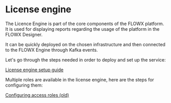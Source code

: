 # License engine

The Licence Engine is part of the core components of the FLOWX platform. It is used for displaying reports regarding the usage of the platform in the FLOWX Designer. &#x20;

It can be quickly deployed on the chosen infrastructure and then connected to the FLOWX Engine through Kafka events.

Let's go through the steps needed in order to deploy and set up the service:


[License engine setup guide](../platform-setup-guide/license-engine-setup-guide/)

Multiple roles are available in the license engine, here are the steps for configuring them:

[Configuring access roles (old)](../../platform-setup-guide/license-engine-setup-guide/configuring-access-roles-old.md)
